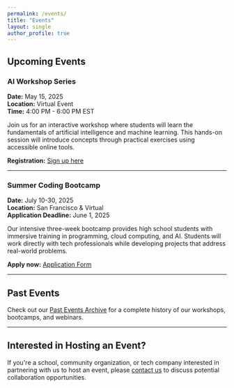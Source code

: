 ```yaml
---
permalink: /events/
title: "Events"
layout: single
author_profile: true
---
```


## Upcoming Events

### AI Workshop Series
**Date:** May 15, 2025  
**Location:** Virtual Event  
**Time:** 4:00 PM - 6:00 PM EST

Join us for an interactive workshop where students will learn the fundamentals of artificial intelligence and machine learning. This hands-on session will introduce concepts through practical exercises using accessible online tools.

**Registration:** [Sign up here](#)

---

### Summer Coding Bootcamp
**Date:** July 10-30, 2025  
**Location:** San Francisco & Virtual  
**Application Deadline:** June 1, 2025

Our intensive three-week bootcamp provides high school students with immersive training in programming, cloud computing, and AI. Students will work directly with tech professionals while developing projects that address real-world problems.

**Apply now:** [Application Form](#)

---

## Past Events

Check out our [Past Events Archive](/pastEvents/) for a complete history of our workshops, bootcamps, and webinars.

---

## Interested in Hosting an Event?

If you're a school, community organization, or tech company interested in partnering with us to host an event, please [contact us](/contact/) to discuss potential collaboration opportunities.
